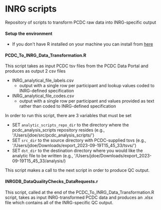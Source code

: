 # INRG scripts
Repository of scripts to transform PCDC raw data into INRG-specific output

#### Setup the environment
- If you don't have R installed on your machine you can install from [here](https://posit.co/download/rstudio-desktop/)

#### PCDC_To_INRG_Data_Transformation.R
This script takes as input PCDC tsv files from the PCDC Data Portal and produces as output 2 csv files

- INRG_analytical_file_labels.csv
    - output with a single row per participant and lookup values coded to INRG-defined specification
- INRG_analytical_file_codes.csv
    - output with a single row per participant and values provided as text rather than coded to INRG-defined specification

In order to run this script, there are 3 variables that must be set 

- SET `analytic_scripts_repo_dir` to the directory where the pcdc_analysis_scripts repository resides (e.g., '/Users/jdoe/src/pcdc_analysis_scripts/')
- SET `src_dir` to the source directory with PCDC-supplied tsvs (e.g., '/Users/jdoe/Downloads/export_2023-09-19T15_45_33/tsvs/')
- SET `dst_dir` to the destination directory where you would like the analytic file to be written (e.g., '/Users/jdoe/Downloads/export_2023-09-19T15_45_33/analysis/)


This script makes a call to the next script in order to produce QC output.

#### INRGDB_DataQualityChecks_DataRequests.r
This script, called at the end of the PCDC_To_INRG_Data_Transformation.R script, takes as input INRG-transformed PCDC data and produces an .xlsx file which contains all of the INRG-specific QC output.
